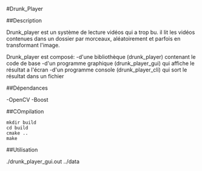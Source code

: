 #Drunk_Player

##Description

Drunk_player est un système de lecture vidéos qui a trop bu. il lit les vidéos contenues dans un dossier par morceaux, aléatoirement et parfois en transformant l'image.

Drunk_player est composé:
-d'une bibliothèque (drunk_player) contenant le code de base
-d'un programme graphique (drunk_player_gui) qui affiche le résultat a l'écran
-d'un programme console (drunk_player_cli) qui sort le résultat dans un fichier

##Dépendances

-OpenCV
-Boost

##COmpilation

```
mkdir build
cd build
cmake ..
make
```

##Utilisation

./drunk_player_gui.out ../data